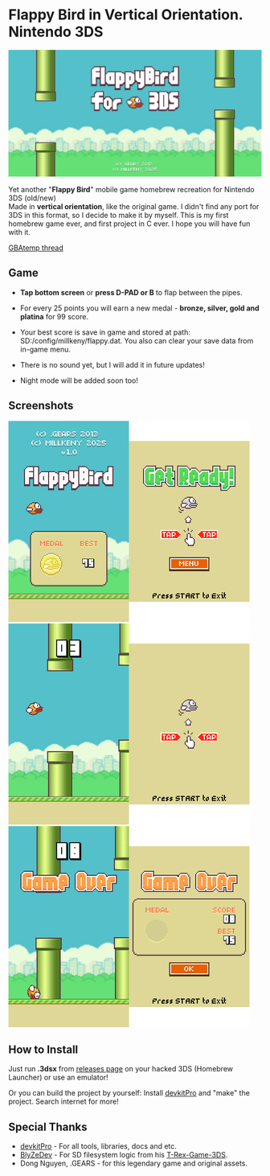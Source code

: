 # **Flappy Bird** in Vertical Orientation. **Nintendo 3DS**

![Game Banner](/.page/banner.png)  

Yet another "**Flappy Bird**" mobile game homebrew recreation for Nintendo 3DS (old/new)  
Made in **vertical orientation**, like the original game. I didn't find any port for 3DS in this format, so I decide to make it by myself. This is my first homebrew game ever, and first project in C ever. I hope you will have fun with it.  
  
[GBAtemp thread](https://gbatemp.net/threads/flappy-bird-in-vertical-orientation.672726)

## Game

*   **Tap bottom screen** or **press D-PAD or B** to flap between the pipes.
*   For every 25 points you will earn a new medal - **bronze, silver, gold and platina** for 99 score.
*   Your best score is save in game and stored at path: SD:/config/millkeny/flappy.dat. You also can clear your save data from in-game menu.
  
*   There is no sound yet, but I will add it in future updates!
*   Night mode will be added soon too!

## Screenshots

![1](/.page/1.png)  
![2](/.page/2.png)  
![3](/.page/3.png)

## How to Install

Just run **.3dsx** from [releases page](https://github.com/MillKeny/flappy/releases) on your hacked 3DS (Homebrew Launcher) or use an emulator!  
  
Or you can build the project by yourself: Install [devkitPro](https://github.com/devkitPro/installer/releases) and "make" the project. Search internet for more!

## Special Thanks

*   [devkitPro](https://github.com/devkitPro) - For all tools, libraries, docs and etc.
*   [BlyZeDev](https://github.com/BlyZeDev) - For SD filesystem logic from his [T-Rex-Game-3DS](https://github.com/BlyZeDev/T-Rex-Game-3DS).
*   Dong Nguyen, .GEARS - for this legendary game and original assets.
